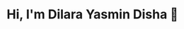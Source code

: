 # Hi, I'm Dilara Yasmin Disha  👋

<!--
**DY-disha/DY-disha** is a ✨ _special_ ✨ repository because its `README.md` (this file) appears on your GitHub profile.

Here are some ideas to get you started:

**MSc in Quantum Information Science @ University of Copenhagen (2025–1st September)**  
CSE graduate (RUET) • Algorithms & GPU computing (CUDA) • Aspiring quantum engineer.

- 📄 **Paper**: *Accelerate Implementation of TimSort Algorithm Using CUDA*  
  _ICCIT 2023 · IEEE Xplore (Feb 2024)_ —(https://ieeexplore.ieee.org/document/10441404)
